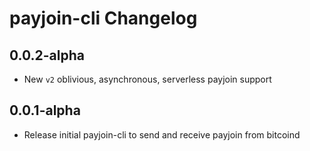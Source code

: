 # payjoin-cli Changelog

## 0.0.2-alpha

- New `v2` oblivious, asynchronous, serverless payjoin support

## 0.0.1-alpha

- Release initial payjoin-cli to send and receive payjoin from bitcoind
